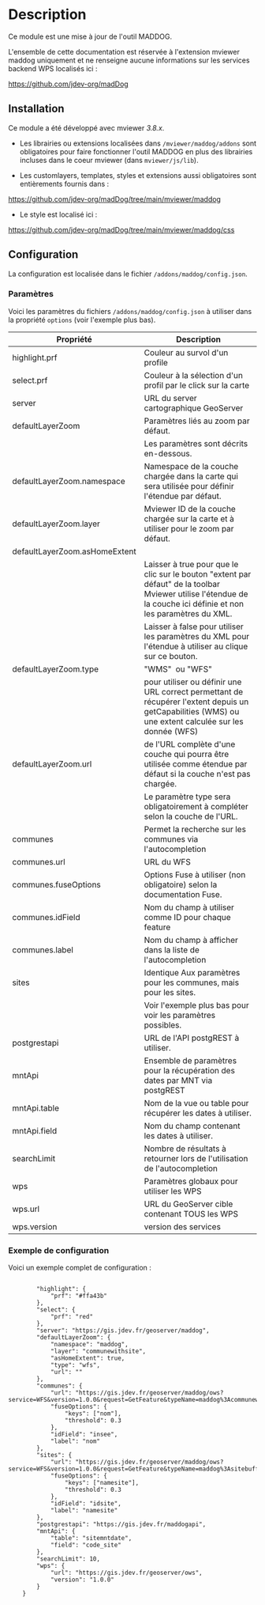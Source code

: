 # Description

Ce module est une mise à jour de l'outil MADDOG.

L'ensemble de cette documentation est réservée à l'extension mviewer maddog uniquement et ne renseigne aucune informations sur les services backend WPS localisés ici : 

https://github.com/jdev-org/madDog


## Installation

Ce module a été développé avec mviewer *3.8.x*.

* Les librairies ou extensions localisées dans `/mviewer/maddog/addons` sont obligatoires pour faire fonctionner l'outil MADDOG en plus des librairies incluses dans le coeur mviewer (dans `mviewer/js/lib`).

* Les customlayers, templates, styles et extensions aussi obligatoires sont entièrements fournis dans :

https://github.com/jdev-org/madDog/tree/main/mviewer/maddog

* Le style est localisé ici : 

https://github.com/jdev-org/madDog/tree/main/mviewer/maddog/css

## Configuration

La configuration est localisée dans le fichier `/addons/maddog/config.json`.

### Paramètres

Voici les paramètres du fichiers `/addons/maddog/config.json` à utiliser dans la propriété `options` (voir l'exemple plus bas).


| Propriété                     | Description                                                                                                                                                      |
| ----------------------------- | ---------------------------------------------------------------------------------------------------------------------------------------------------------------- |
| highlight.prf                 | <string> Couleur au survol d'un profile                                                                                                                          |
| select.prf                    | <string> Couleur à la sélection d'un profil par le click sur la carte                                                                                            |
| server                        | <string> URL du server cartographique GeoServer                                                                                                                  |
| defaultLayerZoom              | Paramètres liés au zoom par défaut.                                                                                                                              |
|                               | Les paramètres sont décrits en-dessous.                                                                                                                          |
| defaultLayerZoom.namespace    | <string> Namespace de la couche chargée dans la carte qui sera utilisée pour définir l'étendue par défaut.                                                       |
| defaultLayerZoom.layer        | <string> Mviewer ID de la couche chargée sur la carte et à utiliser pour le zoom par défaut.                                                                     |
| defaultLayerZoom.asHomeExtent | <boolean>                                                                                                                                                        |
|                               | Laisser à true pour que le clic sur le bouton "extent par défaut" de la toolbar Mviewer utilise l'étendue de la couche ici définie et non les paramètres du XML. |
|                               | Laisser à false pour utiliser les paramètres du XML pour l'étendue à utiliser au clique sur ce bouton.                                                           |
| defaultLayerZoom.type         | <string> "WMS"  ou "WFS"                                                                                                                                         |
|                               | pour utiliser ou définir une URL correct permettant de récupérer l'extent depuis un getCapabilities (WMS) ou une extent calculée sur les donnée (WFS)            |
| defaultLayerZoom.url          | <string> de l'URL complète d'une couche qui pourra être utilisée comme étendue par défaut si la couche n'est pas chargée.                                        |
|                               | Le paramètre type sera obligatoirement à compléter selon la couche de l'URL.                                                                                     |
| communes                      | Permet la recherche sur les communes via l'autocompletion                                                                                                        |
| communes.url                  | <string> URL du WFS                                                                                                                                              |
| communes.fuseOptions          | Options Fuse à utiliser (non obligatoire) selon la documentation Fuse.                                                                                           |
| communes.idField              | <string> Nom du champ à utiliser comme ID pour chaque feature                                                                                                    |
| communes.label                | <string> Nom du champ à afficher dans la liste de l'autocompletion                                                                                               |
| sites                         | Identique Aux paramètres pour les communes, mais pour les sites.                                                                                                 |
|                               | Voir l'exemple plus bas pour voir les paramètres possibles.                                                                                                      |
| postgrestapi                  | <string> URL de l'API postgREST à utiliser.                                                                                                                      |
| mntApi                  | <string> Ensemble de paramètres pour la récupération des dates par MNT via postgREST                                                                                                                     |
| mntApi.table                  | <string> Nom de la vue ou table pour récupérer les dates à utiliser.                                                                                                                      |
| mntApi.field                  | <string> Nom du champ contenant les dates à utiliser.                                                                                                                      |
| searchLimit                   | Nombre de résultats à retourner lors de l'utilisation de l'autocompletion                                                                                        |
| wps                           | Paramètres globaux pour utiliser les WPS                                                                                                                         |
| wps.url                       | <string> URL du GeoServer cible contenant TOUS les WPS                                                                                                           |
| wps.version                   | <string> version des services                                                                                                                                    |

### Exemple de configuration
  
Voici un exemple complet de configuration : 

```

        "highlight": {
            "prf": "#ffa43b" 
        },
        "select": {
            "prf": "red"
        },
        "server": "https://gis.jdev.fr/geoserver/maddog",
        "defaultLayerZoom": {
            "namespace": "maddog",
            "layer": "communewithsite",
            "asHomeExtent": true,
            "type": "wfs",
            "url": ""
        },
        "communes": {
            "url": "https://gis.jdev.fr/geoserver/maddog/ows?service=WFS&version=1.0.0&request=GetFeature&typeName=maddog%3Acommunewithsite&outputFormat=application%2Fjson",
            "fuseOptions": {
                "keys": ["nom"],
                "threshold": 0.3
            },
            "idField": "insee",
            "label": "nom"
        },
        "sites": {
            "url": "https://gis.jdev.fr/geoserver/maddog/ows?service=WFS&version=1.0.0&request=GetFeature&typeName=maddog%3Asitebuffer&outputFormat=application%2Fjson",
            "fuseOptions": {
                "keys": ["namesite"],
                "threshold": 0.3
            },
            "idField": "idsite",
            "label": "namesite"
        },
        "postgrestapi": "https://gis.jdev.fr/maddogapi",
        "mntApi": {
            "table": "sitemntdate",
            "field": "code_site"
        },
        "searchLimit": 10,
        "wps": {
            "url": "https://gis.jdev.fr/geoserver/ows",
            "version": "1.0.0"
        }
    }
```

